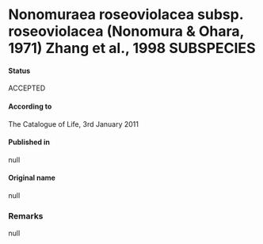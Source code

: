 # Nonomuraea roseoviolacea subsp. roseoviolacea (Nonomura & Ohara, 1971) Zhang et al., 1998 SUBSPECIES

#### Status
ACCEPTED

#### According to
The Catalogue of Life, 3rd January 2011

#### Published in
null

#### Original name
null

### Remarks
null